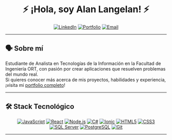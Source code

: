 <div align="center">
  
# ⚡️ **¡Hola, soy Alan Langelan!** ⚡️

[![LinkedIn](https://img.shields.io/badge/LinkedIn-0077B5?style=for-the-badge&logo=linkedin&logoColor=white)](https://linkedin.com/in/alan-langelan-320862352/)
[![Portfolio](https://img.shields.io/badge/Portfolio-3b82f6?style=for-the-badge&logo=react&logoColor=white)](https://alanlange.github.io/)
[![Email](https://img.shields.io/badge/Email-langelanalan%40gmail.com-D14836?style=for-the-badge&logo=gmail&logoColor=white)](mailto:langelanalan@gmail.com)

</div>

---

## 🗣️ **Sobre mí**

Estudiante de Analista en Tecnologías de la Información en la Facultad de Ingeniería ORT, con pasión por crear aplicaciones que resuelven problemas del mundo real.  
Si quieres conocer más acerca de mis proyectos, habilidades y experiencia, ¡visita mi [portfolio completo](https://alanlange.github.io/)!  

---

## 🛠️ **Stack Tecnológico**

<div align="center">
  
[![JavaScript](https://img.shields.io/badge/JavaScript-F7DF1E?style=for-the-badge&logo=javascript&logoColor=black)]()
[![React](https://img.shields.io/badge/React-20232A?style=for-the-badge&logo=react&logoColor=61DAFB)]()
[![Node.js](https://img.shields.io/badge/Node.js-43853D?style=for-the-badge&logo=node.js&logoColor=white)]()
[![C#](https://img.shields.io/badge/C%23-239120?style=for-the-badge&logo=c-sharp&logoColor=white)]()
[![Ionic](https://img.shields.io/badge/Ionic-3880FF?style=for-the-badge&logo=ionic&logoColor=white)]()
[![HTML5](https://img.shields.io/badge/HTML5-E34F26?style=for-the-badge&logo=html5&logoColor=white)]()
[![CSS3](https://img.shields.io/badge/CSS3-1572B6?style=for-the-badge&logo=css3&logoColor=white)]()
[![SQL Server](https://img.shields.io/badge/SQL_Server-CC2927?style=for-the-badge&logo=microsoft-sql-server&logoColor=white)]()
[![PostgreSQL](https://img.shields.io/badge/PostgreSQL-336791?style=for-the-badge&logo=postgresql&logoColor=white)]()
[![Git](https://img.shields.io/badge/Git-F05032?style=for-the-badge&logo=git&logoColor=white)]()

</div>

---
